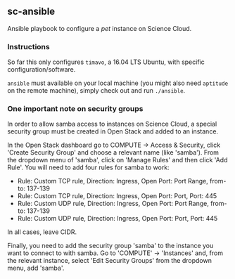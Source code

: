 ## sc-ansible

Ansible playbook to configure a _pet_ instance on Science Cloud.


### Instructions

So far this only configures `timavo`, a 16.04 LTS Ubuntu, with specific
configuration/software.

`ansible` must available on your local machine (you might also need `aptitude`
on the remote machine), simply check out and run `./ansible`.


### One important note on security groups

In order to allow samba access to instances on Science Cloud, a special
security group must be created in Open Stack and added to an instance.

In the Open Stack dashboard go to COMPUTE -> Access & Security, click
'Create Security Group' and choose a relevant name (like 'samba'). From the
dropdown menu of 'samba', click on 'Manage Rules' and then click 'Add Rule'.
You will need to add four rules for samba to work:

- Rule: Custom TCP rule, Direction: Ingress, Open Port: Port Range, from-to: 137-139
- Rule: Custom TCP rule, Direction: Ingress, Open Port: Port, Port: 445
- Rule: Custom UDP rule, Direction: Ingress, Open Port: Port Range, from-to: 137-139
- Rule: Custom UDP rule, Direction: Ingress, Open Port: Port, Port: 445

In all cases, leave CIDR.

Finally, you need to add the security group 'samba' to the instance you want to
connect to with samba. Go to 'COMPUTE' -> 'Instances' and, from the relevant
instance, select 'Edit Security Groups' from the dropdown menu, add 'samba'.
